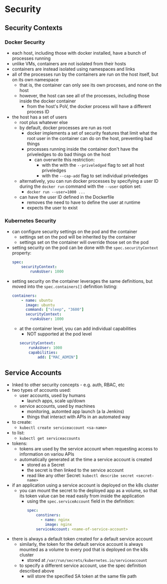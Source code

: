# Security

## Security Contexts

### Docker Security
- each host, including those with docker installed, have a bunch of processes running
- unlike VMs, containers are not isolated from their hosts
- containers are instead isolated using namespaces and links
- all of the processes run by the containers are run on the host itself, but on its own namespace
    - that is, the container can only see its own proceses, and none on the host
    - however, the host can see all of the processes, including those inside the docker container
        - from the host's PoV, the docker process will have a different process ID
- the host has a set of users
    - root plus whatever else
    - by default, docker processes are run as root
        - docker implements a set of security features that limit what the root user in the container can do on the host, preventing bad things
        - processes running inside the container don't have the priveledges to do bad things on the host
            - can overwrite this restriction:
                - with the with the `--priveledged` flag to set all host priveledges
                - with the `--cap-add` flag to set individual priveledges
    - alternatively, you can run docker processes by specifying a user ID during the `docker run` command with the `--user` option set:
        - `docker run --user=1000 ...`
    - can have the user ID defined in the Dockerfile    
        - removes the need to have to define the user at runtime
        - expects the user to exist

### Kubernetes Security
- can configure security settings on the pod and the container
    - settings set on the pod will be inherited by the container
    - settings set on the container will override those set on the pod
- setting security on the pod can be done with the `spec.securityContext` property:
    ```yaml
    spec:
        securityContext:
            runAsUser: 1000
    ```
- setting security on the container leverages the same definitions, but moved into the `spec.containers[]` definition listing:
    ```yaml
    containers:
        - name: ubuntu
          image: ubuntu
          command: ["sleep", "3600"]
          securityContext:
            runAsUser: 1000
    ```
    - at the container level, you can add individual capabilities
        - NOT supported at the pod level
        ```yaml
        securityContext:
            runAsUser: 1000
            capabilities:
                add: ["MAC_ADMIN"]
        ```

## Service Accounts
- lnked to other security concepts - e.g. auth, RBAC, etc
- two types of accounts used:
    - user accounts, used by humans
        - launch apps, scale up/down
    - service accounts, used by machines
        - monitoring, automted app launch (a la Jenkins)
        - things that interact with APIs in an automated way
- to create:
    - `kubectl create serviceaccount <sa-name>`
- to list:
    - `kubectl get serviceaccounts`
- tokens:
    - tokens are used by the service account when requesting access to information on variou APIs
    - automatically generated at the time a service account is created
        - stored as a Secret
        - the secret is then linked to the service account
        - read like any other Secret: `kubectl describe secret <secret-name>`
- if an application using a service account is deployed on the k8s cluster
    - you can mount the secret to the deployed app as a volume, so that its token value can be read easily from inside the application
        - using the `spec.serviceAccount` field in the definition:
            ```yaml
            spec:
                constiners:
                  - name: nginx
                    image: nginx
                serviceAccount: <name-of-service-account>
            ```
- there is always a default token created for a default service account
    - similarly, the token for the default service account is always mounted as a volume to every pod that is deployed on the k8s cluster
        - stored at `/var/run/secrets/kubernetes.io/serviceaccount`
    - to specify a different service account, use the spec definition described above
        - will store the specified SA token at the same file path


